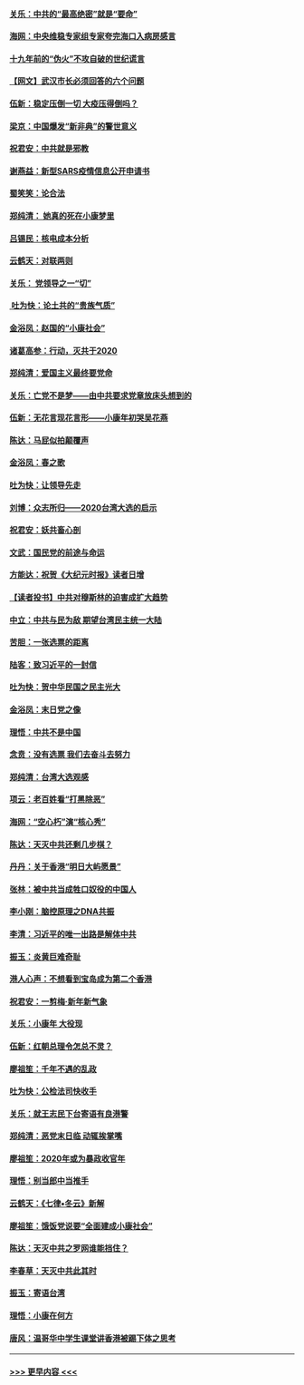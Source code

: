 #### [关乐：中共的“最高绝密”就是“要命”](../pages/nsc993/n11816946.md?t=01250833) 
#### [海网：中央维稳专家组专家夸完海口入病房感言](../pages/nsc993/n11815138.md?t=01250833) 
#### [十九年前的“伪火”不攻自破的世纪谎言](../pages/nsc993/n11813238.md?t=01250833) 
#### [【网文】武汉市长必须回答的六个问题](../pages/nsc993/n11813848.md?t=01250833) 
#### [伍新：稳定压倒一切 大疫压得倒吗？](../pages/nsc993/n11812634.md?t=01250833) 
#### [梁京：中国爆发“新非典”的警世意义](../pages/nsc993/n11812554.md?t=01250833) 
#### [祝君安：中共就是邪教](../pages/nsc993/n11812431.md?t=01250833) 
#### [谢燕益：新型SARS疫情信息公开申请书](../pages/nsc993/n11808840.md?t=01250833) 
#### [蜀笑笑：论合法](../pages/nsc993/n11808064.md?t=01250833) 
#### [郑纯清： 她真的死在小康梦里](../pages/nsc993/n11806623.md?t=01250833) 
#### [吕锡民：核电成本分析](../pages/nsc993/n11806284.md?t=01250833) 
#### [云鹤天：对联两则](../pages/nsc993/n11805957.md?t=01250833) 
#### [关乐： 党领导之一“切”](../pages/nsc993/n11804505.md?t=01250833) 
#### [ 吐为快：论土共的“贵族气质”](../pages/nsc993/n11804490.md?t=01250833) 
#### [金浴凤：赵国的“小康社会”](../pages/nsc993/n11804452.md?t=01250833) 
#### [诸葛高参：行动，灭共于2020](../pages/nsc993/n11804120.md?t=01250833) 
#### [郑纯清：爱国主义最终要党命](../pages/nsc993/n11802197.md?t=01250833) 
#### [关乐：亡党不是梦——由中共要求党章放床头想到的](../pages/nsc993/n11802156.md?t=01250833) 
#### [伍新：无花言现花言形——小康年初哭吴花燕](../pages/nsc993/n11800044.md?t=01250833) 
#### [陈达：马屁似拍颠覆声](../pages/nsc993/n11800010.md?t=01250833) 
#### [金浴凤：春之歌](../pages/nsc993/n11797687.md?t=01250833) 
#### [吐为快：让领导先走](../pages/nsc993/n11797512.md?t=01250833) 
#### [刘博：众志所归——2020台湾大选的启示](../pages/nsc993/n11796878.md?t=01250833) 
#### [祝君安：妖共畜心剖](../pages/nsc993/n11794273.md?t=01250833) 
#### [文武：国民党的前途与命运](../pages/nsc993/n11794198.md?t=01250833) 
#### [方能达：祝贺《大纪元时报》读者日增](../pages/nsc993/n11793807.md?t=01250833) 
#### [【读者投书】中共对穆斯林的迫害成扩大趋势](../pages/nsc993/n11791371.md?t=01250833) 
#### [中立：中共与民为敌 期望台湾民主统一大陆](../pages/nsc993/n11790392.md?t=01250833) 
#### [苦胆：一张选票的距离](../pages/nsc993/n11788914.md?t=01250833) 
#### [陆客：致习近平的一封信](../pages/nsc993/n11788867.md?t=01250833) 
#### [吐为快：贺中华民国之民主光大](../pages/nsc993/n11788618.md?t=01250833) 
#### [金浴凤：末日党之像](../pages/nsc993/n11787475.md?t=01250833) 
#### [理悟：中共不是中国](../pages/nsc993/n11787463.md?t=01250833) 
#### [念贲：没有选票  我们去奋斗去努力](../pages/nsc993/n11787398.md?t=01250833) 
#### [郑纯清：台湾大选观感](../pages/nsc993/n11786210.md?t=01250833) 
#### [项云：老百姓看“打黑除恶”](../pages/nsc993/n11785398.md?t=01250833) 
#### [海网：“空心朽”演“核心秀”](../pages/nsc993/n11783874.md?t=01250833) 
#### [陈达：天灭中共还剩几步棋？](../pages/nsc993/n11783719.md?t=01250833) 
#### [丹丹：关于香港“明日大屿愿景”](../pages/nsc993/n11783273.md?t=01250833) 
#### [张林：被中共当成牲口奴役的中国人](../pages/nsc993/n11782397.md?t=01250833) 
#### [李小刚：脑控原理之DNA共振](../pages/nsc993/n11780962.md?t=01250833) 
#### [李清：习近平的唯一出路是解体中共](../pages/nsc993/n11780866.md?t=01250833) 
#### [振玉：炎黄巨难奇耻](../pages/nsc993/n11779632.md?t=01250833) 
#### [港人心声：不想看到宝岛成为第二个香港](../pages/nsc993/n11778817.md?t=01250833) 
#### [祝君安：一剪梅‧新年新气象](../pages/nsc993/n11776340.md?t=01250833) 
#### [关乐：小康年 大役现](../pages/nsc993/n11774213.md?t=01250833) 
#### [伍新：红朝总理令怎总不灵？](../pages/nsc993/n11770813.md?t=01250833) 
#### [廖祖笙：千年不遇的乱政](../pages/nsc993/n11770373.md?t=01250833) 
#### [吐为快：公检法司快收手](../pages/nsc993/n11770359.md?t=01250833) 
#### [关乐：就王志民下台寄语有良港警](../pages/nsc993/n11769903.md?t=01250833) 
#### [郑纯清：恶党末日临 动辄挨掌嘴](../pages/nsc993/n11769356.md?t=01250833) 
#### [廖祖笙：2020年或为暴政收官年](../pages/nsc993/n11768216.md?t=01250833) 
#### [理悟：别当郎中当推手](../pages/nsc993/n11768243.md?t=01250833) 
#### [云鹤天：《七律▪冬云》新解](../pages/nsc993/n11768204.md?t=01250833) 
#### [廖祖笙：饿饭党说要“全面建成小康社会”](../pages/nsc993/n11767482.md?t=01250833) 
#### [陈达：天灭中共之罗网谁能挡住？](../pages/nsc993/n11767465.md?t=01250833) 
#### [李春草：天灭中共此其时](../pages/nsc993/n11767452.md?t=01250833) 
#### [振玉：寄语台湾](../pages/nsc993/n11767432.md?t=01250833) 
#### [理悟：小康在何方](../pages/nsc993/n11767394.md?t=01250833) 
#### [唐风：温哥华中学生课堂讲香港被踢下体之思考](../pages/nsc993/n11766848.md?t=01250833) 

----
#### [ >>> 更早内容 <<< ](../indexes/nsc993-earlier.md)

